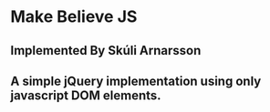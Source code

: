 # Make Believe JS
## Implemented By Skúli Arnarsson
## A simple jQuery implementation using only javascript DOM elements.